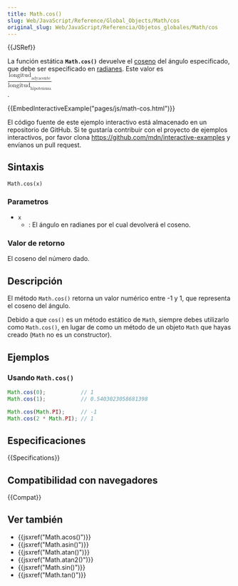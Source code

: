 ```yaml
---
title: Math.cos()
slug: Web/JavaScript/Reference/Global_Objects/Math/cos
original_slug: Web/JavaScript/Referencia/Objetos_globales/Math/cos
---
```


{{JSRef}}

La función estática **`Math.cos()`** devuelve el [coseno](https://es.wikipedia.org/wiki/Coseno) del ángulo especificado, que debe ser especificado en [radianes](https://es.wikipedia.org/wiki/Radi%C3%A1n). Este valor es <math style="display: inline;"><mstyle displaystyle="true"><mfrac><msub><mrow><mtext>longitud</mtext> </mrow><mrow><mrow><mtext>adyacente</mtext> </mrow></mrow></msub><msub><mrow><mtext>longitud</mtext> </mrow><mrow><mrow><mtext>hipotenusa</mtext> </mrow></mrow></msub></mfrac></mstyle></math>.

{{EmbedInteractiveExample("pages/js/math-cos.html")}}

El código fuente de este ejemplo interactivo está almacenado en un repositorio de GitHub. Si te gustaría contribuir con el proyecto de ejemplos interactivos, por favor clona <https://github.com/mdn/interactive-examples> y envíanos un pull request.

## Sintaxis

```
Math.cos(x)
```

### Parametros

- `x`
  - : El ángulo en radianes por el cual devolverá el coseno.

### Valor de retorno

El coseno del número dado.

## Descripción

El método `Math.cos()` retorna un valor numérico entre -1 y 1, que representa el coseno del ángulo.

Debido a que `cos()` es un método estático de `Math`, siempre debes utilizarlo como `Math.cos()`, en lugar de como un método de un objeto `Math` que hayas creado (`Math` no es un constructor).

## Ejemplos

### Usando `Math.cos()`

```js
Math.cos(0);           // 1
Math.cos(1);           // 0.5403023058681398

Math.cos(Math.PI);     // -1
Math.cos(2 * Math.PI); // 1
```

## Especificaciones

{{Specifications}}

## Compatibilidad con navegadores

{{Compat}}

## Ver también

- {{jsxref("Math.acos()")}}
- {{jsxref("Math.asin()")}}
- {{jsxref("Math.atan()")}}
- {{jsxref("Math.atan2()")}}
- {{jsxref("Math.sin()")}}
- {{jsxref("Math.tan()")}}
